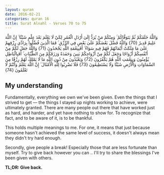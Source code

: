 ```yaml
---
layout: quran
date: 2016-02-21
categories: quran 16
title: Surat Alnahl - Verses 70 to 75
---
```


<div class="quran-verse">وَاللَّهُ خَلَقَكُمْ ثُمَّ يَتَوَفَّاكُمْ ۚ وَمِنْكُمْ مَنْ يُرَدُّ إِلَىٰ أَرْذَلِ الْعُمُرِ لِكَيْ لَا يَعْلَمَ بَعْدَ عِلْمٍ شَيْئًا ۚ إِنَّ اللَّهَ عَلِيمٌ قَدِيرٌ {70}
وَاللَّهُ فَضَّلَ بَعْضَكُمْ عَلَىٰ بَعْضٍ فِي الرِّزْقِ ۚ فَمَا الَّذِينَ فُضِّلُوا بِرَادِّي رِزْقِهِمْ عَلَىٰ مَا مَلَكَتْ أَيْمَانُهُمْ فَهُمْ فِيهِ سَوَاءٌ ۚ أَفَبِنِعْمَةِ اللَّهِ يَجْحَدُونَ {71}
وَاللَّهُ جَعَلَ لَكُمْ مِنْ أَنْفُسِكُمْ أَزْوَاجًا وَجَعَلَ لَكُمْ مِنْ أَزْوَاجِكُمْ بَنِينَ وَحَفَدَةً وَرَزَقَكُمْ مِنَ الطَّيِّبَاتِ ۚ أَفَبِالْبَاطِلِ يُؤْمِنُونَ وَبِنِعْمَتِ اللَّهِ هُمْ يَكْفُرُونَ {72}
وَيَعْبُدُونَ مِنْ دُونِ اللَّهِ مَا لَا يَمْلِكُ لَهُمْ رِزْقًا مِنَ السَّمَاوَاتِ وَالْأَرْضِ شَيْئًا وَلَا يَسْتَطِيعُونَ {73}
فَلَا تَضْرِبُوا لِلَّهِ الْأَمْثَالَ ۚ إِنَّ اللَّهَ يَعْلَمُ وَأَنْتُمْ لَا تَعْلَمُونَ {74}</div>

## My understanding

Fundamentally, everything we own we've been given. Even the things that I strived to get &mdash; the things I stayed up nights working to achieve, were ultimately granted. There are many people out there that have worked just as hard, and harder, and yet have nothing to show for. To recognize that fact, and to be aware of it, is to be thankful.

This holds multiple meanings to me. For one, it means that just because someone hasn't achieved the same level of success, it doesn't always mean they didn't try hard enough.

Secondly, give people a break! Especially those that are less fortunate than myself. Try to give back however you can .. I'll try to share the blessings I've been given with others.

**TL;DR: Give back.**
